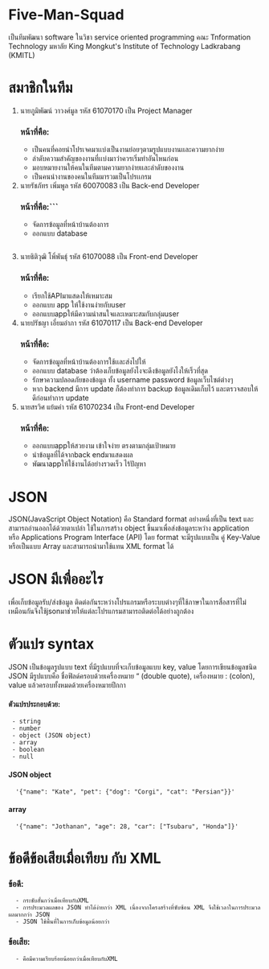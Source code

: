 # Five-Man-Squad
เป็นทีมพัฒนา software ในวิชา service oriented programming คณะ Tnformation Technology มหาลัย King Mongkut's Institute of Technology Ladkrabang (KMITL)

# สมาชิกในทีม
1. นายภูมิพัฒน์ วาวงศ์มูล รหัส 61070170 เป็น Project Manager
   ### หน้าที่คือ:
     - เป็นคนที่คอยนำโปรเจคมาเเบ่งเป็นงานย่อยๆตามรูปแบบงานเเละความยากง่าย
     - ลำดับความสำคัญของงานที่เเบ่งมาว่าควรเริ่มทำอันไหนก่อน
     - มอบหมายงานให้คนในทีมตามความยากง่ายเเละลำดับของงาน
     - เป็นคนนำงานของคนในทีมมารวมเป็นโปรเเกรม
2. นายรัชภัทร เพิ่มพูล รหัส 60070083 เป็น Back-end Developer
   ### หน้าที่คือ:```
     - จัดการข้อมูลที่หน้าบ้านต้องการ
     - ออกแบบ database
     ```
3. นายธิติวุฒิ โพิ์พันธุ์ รหัส 61070088 เป็น Front-end Developer
   ### หน้าที่คือ:
     - เรียกใช้APIมาแสดงให้เหมาะสม
     - ออกแบบ app ให้ใช้งานง่ายกับuser
     - ออกแบบappให้มีความน่าสนใจและเหมาะสมกับกลุ่มuser
4. นายปรัชญา เอี่ยมอำภา รหัส 61070117 เป็น Back-end Developer
   ### หน้าที่คือ:
     - จัดการข้อมูลที่หน้าบ้านต้องการใช้เเละส่งไปให้
     - ออกแบบ database ว่าต้องเก็บข้อมูลยังไงจะดึงข้อมูลยังไงให้เร็วที่สุด
     - รักษาความปลอดภัยของข้อมูล ทั้ง username password ข้อมูลเว็บไซต์ต่างๆ
     - หาก backend มีการ update ก็ต้องทำการ backup ข้อมูลเดิมเก็บไว้ และตรวจสอบให้ดีก่อนทำการ update
5. นายสรวิศ แย้มคำ รหัส 61070234 เป็น Front-end Developer
   ### หน้าที่คือ:
     - ออกแบบappให้สวยงาม เข้าใจง่าย ตรงตามกลุ่มเป้าหมาย
     - นำข้อมูลที่ได้จากback endมาแสดงผล
     - พัฒนาappให้ใช้งานได้อย่างรวดเร็ว ไร้ปัญหา

# JSON 
   JSON(JavaScript Object Notation) คือ Standard format อย่างหนึ่งที่เป็น text และสามารถอ่านออกได้ด้วยตาเปล่า ใช้ในการสร้าง object ขึ้นมาเพื่อส่งข้อมูลระหว่าง application หรือ Applications Program Interface (API) โดย format จะมีรูปแบบเป็น คู่ Key-Value หรือเป็นแบบ Array และสามารถนำมาใช้แทน XML format ได้

# JSON มีเพื่ออะไร
   เพื่อเก็บข้อมูลรับ/ส่งข้อมูล ติดต่อกันระหว่างโปรแกรมหรือระบบต่างๆที่ใช้ภาษาในการสื่อสารที่ไม่เหมือนกันจึงใช้jsonมาช่วยให้แต่ละโปรแกรมสามารถติดต่อได้อย่างถูกต้อง

# ตัวแปร syntax
   JSON เป็นข้อมูลรูปแบบ text ที่มีรูปแบบที่จะเก็บข้อมูลแบบ key, value โดยการเขียนข้อมูลชนิด JSON มีรูปแบบคือ ชื่อฟิลด์ครอบด้วยเครื่องหมาย “ (double quote), เครื่องหมาย : (colon), value แล้วครอบทั้งหมดด้วยเครื่องหมายปีกกา
   #### ตัวแปรประกอบด้วย:
     - string
     - number
     - object (JSON object)
     - array
     - boolean
     - null
   #### JSON object  
      '{"name": "Kate", "pet": {"dog": "Corgi", "cat": "Persian"}}'
   #### array 
      '{"name": "Jothanan", "age": 28, "car": ["Tsubaru", "Honda"]}'

# ข้อดีข้อเสียเมื่อเทียบ กับ XML
   ### ข้อดี:
      - กระชับสั้นกว่าเมื่อเทียบกับXML
      - การประมวลผลของ JSON ทำได้ง่ายกว่า XML เนื่องจากโครงสร้างที่ซับซ้อน XML จึงใช้เวลาในการประมวลผลมากกว่า JSON
      - JSON ใช้พื้นที่ในการเก็บข้อมูลน้อยกว่า
   ### ข้อเสีย:
      - คือมีความเรียบร้อยน้อยกว่าเมื่อเทียบกับXML

